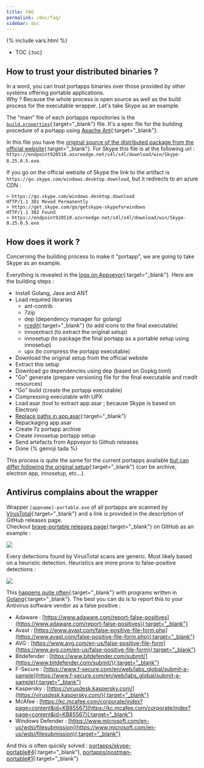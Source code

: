 ```yaml
---
title: FAQ
permalink: /doc/faq/
sidebar: doc
---
```

{% include vars.html %}

* TOC
{:toc}

## How to trust your distributed binaries ?

In a word, you can trust portapps binaries over those provided by other systems offering portable applications.<br />
Why ? Because the whole process is open source as well as the build process for the executable wrapper. Let's take Skype as an example.

The "main" file of each portapps repositories is the [`build.properties`](https://github.com/portapps/skype-portable/blob/master/build.properties){:target="_blank"} file. It's a spec file for the building procedure of a portapp using [Apache Ant](https://ant.apache.org/){:target="_blank"}.

In this file you have the [original source of the distributed package from the official website](https://github.com/portapps/skype-portable/blob/master/build.properties#L34){:target="_blank"}.
For Skype this file is at the following url : `https://endpoint920510.azureedge.net/s4l/s4l/download/win/Skype-8.25.0.5.exe`.

If you go on the official website of Skype the link to the artifact is `https://go.skype.com/windows.desktop.download`, but it redirects to an azure CDN :

```
> https://go.skype.com/windows.desktop.download
HTTP/1.1 301 Moved Permanently
> https://get.skype.com/go/getskype-skypeforwindows
HTTP/1.1 302 Found
> https://endpoint920510.azureedge.net/s4l/s4l/download/win/Skype-8.25.0.5.exe
```

## How does it work ?

Concerning the building process to make it "portapp", we are going to take Skype as an example.

Everything is revealed in the [logs on Appveyor](https://ci.appveyor.com/project/portapps/skype-portable/build/18?fullLog=true){:target="_blank"}. Here are the building steps :

* Install Golang, Java and ANT
* Load required libraries
  * ant-contrib
  * 7zip
  * dep (dependency manager for golang)
  * [rcedit](https://github.com/electron/rcedit/){:target="_blank"} (to add icons to the final executable)
  * innoextract (to extract the original setup)
  * innosetup (to package the final portapp as a portable setup using innosetup)
  * upx (to compress the portapp executable)
* Download the original setup from the official website
* Extract this setup
* Download go dependencies using dep (based on Gopkg.toml)
* "Go" generate (prepare versioning file for the final executable and rcedit resources)
* "Go" build (create the portapp executable)
* Compressing executable with UPX
* Load asar (tool to extract app.asar ; because Skype is based on Electron)
* [Replace paths in app.asar](https://github.com/portapps/skype-portable/blob/master/build.properties#L23-L28){:target="_blank"}
* Repackaging app.asar
* Create 7z portapp archive
* Create innosetup portapp setup
* Send artefacts from Appveyor to Github releases
* Done {% gemoji tada %}

This process is quite the same for the current portapps available [but can differ following the original setup](https://github.com/portapps/portapps/tree/master/.build){:target="_blank"} (can be archive, electron app, innosetup, etc...).

## Antivirus complains about the wrapper

Wrapper `[appname]-portable.exe` of all portapps are scanned by [VirusTotal](https://www.virustotal.com){:target="_blank"} and a link is provided in the description of GitHub releases page.<br />
Checkout [brave-portable releases page](https://github.com/portapps/brave-portable/releases){:target="_blank"} on GitHub as an example :

![](/img/faq/brave-portable-github-releases-page.png)

Every detections found by VirusTotal scans are generic. Most likely based on a heuristic detection. Heuristics are more prone to false-positive detections :

![](/img/faq/virustotal-detection.png)

This [happens quite often](https://github.com/golang/go/issues?utf8=%E2%9C%93&q=is%3Aissue%20antivirus){:target="_blank"} with programs written in [Golang](https://golang.org/){:target="_blank"}. The best you can do is to report this to your Antivirus software vendor as a false positive :

* Adaware : [https://www.adaware.com/report-false-positives](https://www.adaware.com/report-false-positives){:target="_blank"}
* Avast : [https://www.avast.com/false-positive-file-form.php](https://www.avast.com/false-positive-file-form.php){:target="_blank"}
* AVG : [https://www.avg.com/en-us/false-positive-file-form](https://www.avg.com/en-us/false-positive-file-form){:target="_blank"}
* Bitdefender : [https://www.bitdefender.com/submit/](https://www.bitdefender.com/submit/){:target="_blank"}
* F-Secure : [https://www.f-secure.com/en/web/labs_global/submit-a-sample](https://www.f-secure.com/en/web/labs_global/submit-a-sample){:target="_blank"}
* Kaspersky : [https://virusdesk.kaspersky.com/](https://virusdesk.kaspersky.com/){:target="_blank"}
* McAfee : [https://kc.mcafee.com/corporate/index?page=content&id=KB85567](https://kc.mcafee.com/corporate/index?page=content&id=KB85567){:target="_blank"}
* Windows Defender : [https://www.microsoft.com/en-us/wdsi/filesubmission](https://www.microsoft.com/en-us/wdsi/filesubmission){:target="_blank"}

And this is often quickly solved : [portapps/skype-portable#4](https://github.com/portapps/skype-portable/issues/4#issuecomment-407733857){:target="_blank"}, [portapps/postman-portable#1](https://github.com/portapps/postman-portable/issues/1#issuecomment-378915884){:target="_blank"}